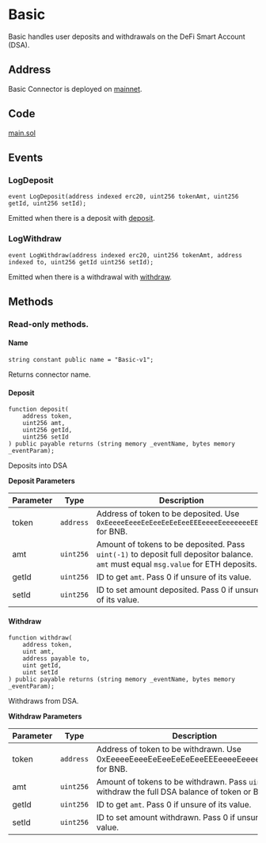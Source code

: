 # Basic

Basic handles user deposits and withdrawals on the DeFi Smart Account (DSA).

## Address

Basic Connector is deployed on [mainnet](https://bscscan.com/address/0xC2e1c0fc0A2c0126AD5222D6eB2453c6aEc1e637).

## Code

[main.sol](https://github.com/Open-Currency-Collective/Nubian-dsa-connectors/blob/master/contracts/connectors/basic/main.sol)

## Events

### LogDeposit

```solidity
event LogDeposit(address indexed erc20, uint256 tokenAmt, uint256 getId, uint256 setId);
```

Emitted when there is a deposit with [deposit](basic.md#Deposit).

### LogWithdraw

```solidity
event LogWithdraw(address indexed erc20, uint256 tokenAmt, address indexed to, uint256 getId uint256 setId);
```

Emitted when there is a withdrawal with [withdraw](basic.md#Withdraw).

## Methods

### Read-only methods.

#### Name

```solidity
string constant public name = "Basic-v1";
```

Returns connector name.

#### Deposit <a href="deposit" id="deposit"></a>

```solidity
function deposit(
    address token,
    uint256 amt,
    uint256 getId,
    uint256 setId
) public payable returns (string memory _eventName, bytes memory _eventParam);
```

Deposits into DSA

**Deposit Parameters**

| Parameter | Type      | Description                                                                                                                         |
| --------- | --------- | ----------------------------------------------------------------------------------------------------------------------------------- |
| token     | `address` | Address of token to be deposited. Use `0xEeeeeEeeeEeEeeEeEeEeeEEEeeeeEeeeeeeeEEeE` for BNB.                                         |
| amt       | `uint256` | Amount of tokens to be deposited. Pass `uint(-1)` to deposit full depositor balance. `amt` must equal `msg.value` for ETH deposits. |
| getId     | `uint256` | ID to get `amt`. Pass 0 if unsure of its value.                                                                                     |
| setId     | `uint256` | ID to set amount deposited. Pass 0 if unsure of its value.                                                                          |

#### Withdraw <a href="withdraw" id="withdraw"></a>

```solidity
function withdraw(
    address token,
    uint amt,
    address payable to,
    uint getId,
    uint setId
) public payable returns (string memory _eventName, bytes memory _eventParam);
```

Withdraws from DSA.

**Withdraw Parameters**

| Parameter | Type      | Description                                                                                         |
| --------- | --------- | --------------------------------------------------------------------------------------------------- |
| token     | `address` | Address of token to be withdrawn. Use 0xEeeeeEeeeEeEeeEeEeEeeEEEeeeeEeeeeeeeEEeE for BNB.           |
| amt       | `uint256` | Amount of tokens to be withdrawn. Pass `uint(-1)` to withdraw the full DSA balance of token or BNB. |
| getId     | `uint256` | ID to get `amt`. Pass 0 if unsure of its value.                                                     |
| setId     | `uint256` | ID to set amount withdrawn. Pass 0 if unsure of its value.                                          |
